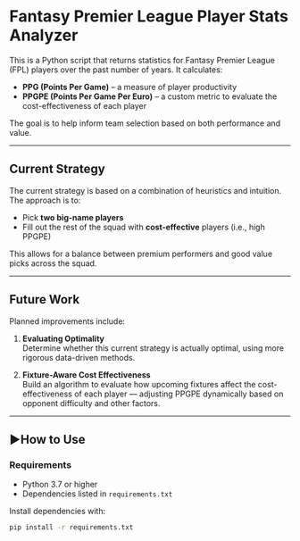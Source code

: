 # Fantasy Premier League Player Stats Analyzer

This is a Python script that returns statistics for Fantasy Premier League (FPL) players over the past number of years. It calculates:

- **PPG (Points Per Game)** – a measure of player productivity
- **PPGPE (Points Per Game Per Euro)** – a custom metric to evaluate the cost-effectiveness of each player

The goal is to help inform team selection based on both performance and value.

---

## Current Strategy

The current strategy is based on a combination of heuristics and intuition. The approach is to:

- Pick **two big-name players**
- Fill out the rest of the squad with **cost-effective** players (i.e., high PPGPE)

This allows for a balance between premium performers and good value picks across the squad.

---

## Future Work

Planned improvements include:

1. **Evaluating Optimality**  
   Determine whether this current strategy is actually optimal, using more rigorous data-driven methods.

2. **Fixture-Aware Cost Effectiveness**  
   Build an algorithm to evaluate how upcoming fixtures affect the cost-effectiveness of each player — adjusting PPGPE dynamically based on opponent difficulty and other factors.

---

## ▶How to Use

### Requirements

- Python 3.7 or higher
- Dependencies listed in `requirements.txt`

Install dependencies with:

```bash
pip install -r requirements.txt
